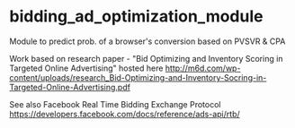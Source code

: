 bidding_ad_optimization_module
==============================

Module to predict prob. of a browser's conversion based on PVSVR &amp; CPA

Work based on research paper - "Bid Optimizing and Inventory Scoring in Targeted Online Advertising" hosted here
http://m6d.com/wp-content/uploads/research_Bid-Optimizing-and-Inventory-Socring-in-Targeted-Online-Advertising.pdf

See also Facebook Real Time Bidding Exchange Protocol
https://developers.facebook.com/docs/reference/ads-api/rtb/
